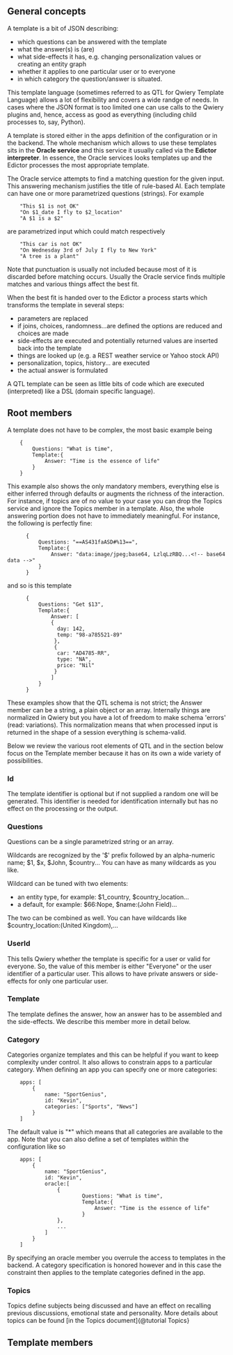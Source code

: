 
## General concepts

A template is a bit of JSON describing:
 
- which questions can be answered with the template
- what the answer(s) is (are)
- what side-effects it has, e.g. changing personalization values or creating an entity graph
- whether it applies to one particular user or to everyone
- in which category the question/answer is situated.

This template language (sometimes referred to as QTL for Qwiery Template Language) allows a lot of flexibility and covers a wide randge of needs. In cases where the JSON format is too limited one can use calls to the Qwiery plugins and, hence, access as good as everything (including child processes to, say, Python).

A template is stored either in the apps definition of the configuration or in the backend. The whole mechanism which allows to use these templates sits in the **Oracle service** and this service it usually called via the **Edictor interpreter**. In essence, the Oracle services looks templates up and the Edictor processes the most appropriate template. 

The Oracle service attempts to find a matching question for the given input. This answering mechanism justifies the title of rule-based AI. Each template can have one or more parametrized questions (strings). For example

        "This $1 is not OK"
        "On $1_date I fly to $2_location"
        "A $1 is a $2"
        
are parametrized input which could match respectively
        
        "This car is not OK"
        "On Wednesday 3rd of July I fly to New York"
        "A tree is a plant"

Note that punctuation is usually not included because most of it is discarded before matching occurs. Usually the Oracle service finds multiple matches and various things affect the best fit.

When the best fit is handed over to the Edictor a process starts which transforms the template in several steps:

- parameters are replaced
- if joins, choices, randomness...are defined the options are reduced and choices are made
- side-effects are executed and potentially returned values are inserted back into the template
- things are looked up (e.g. a REST weather service or Yahoo stock API)
- personalization, topics, history... are executed
- the actual answer is formulated

A QTL template can be seen as little bits of code which are executed (interpreted) like a DSL (domain specific language). 


## Root members

A template does not have to be complex, the most basic example being

        {
            Questions: "What is time",
            Template:{
                Answer: "Time is the essence of life"
            }
        }
        
This example also shows the only mandatory members, everything else is either inferred through defaults or augments the richness of the interaction. For instance, if topics are of no value to your case you can drop the Topics service and ignore the Topics member in a template. Also, the whole answering portion does not have to immediately meaningful. For instance, the following is perfectly fine:
          
          {
              Questions: "==AS431faASD#%13==",
              Template:{
                  Answer: "data:image/jpeg;base64, LzlqLzRBQ...<!-- base64 data -->"
              }
          }

and so is this template

          {
              Questions: "Get $13",
              Template:{
                  Answer: [
                  {
                    day: 142,
                    temp: "98-a785521-89"
                   },
                   {
                    car: "AD4785-RR",
                    type: "NA",
                    price: "Nil"
                   }
                  ]
              }
          }
These examples show that the QTL schema is not strict; the Answer member can be a string, a plain object or an array. Internally things are normalized in Qwiery but you have a lot of freedom to make schema 'errors' (read: variations). This normalization means that when processed input is returned in the shape of a session everything is schema-valid.
  
Below we review the various root elements of QTL and in the section below focus on the Template member because it has on its own a wide variety of possibilities.  

### Id

The template identifier is optional but if not supplied a random one will be generated. This identifier is needed for identification internally but has no effect on the processing or the output.

### Questions

Questions can be a single parametrized string or an array. 

Wildcards are recognized by the '$' prefix followed by an alpha-numeric name; $1, $x, $John, $country... You can have as many wildcards as you like. 

Wildcard can be tuned with two elements:

- an entity type, for example: $1_country, $country_location...
- a default, for example: $66:Nope, $name:(John Field)...

The two can be combined as well. You can have wildcards like $country_location:(United Kingdom),...


### UserId

This tells Qwiery whether the template is specific for a user or valid for everyone. So, the value of this member is either "Everyone" or the user identifier of a particular user. This allows to have private answers or side-effects for only one particular user.

### Template

The template defines the answer, how an answer has to be assembled and the side-effects. We describe this member more in detail below.

### Category

Categories organize templates and this can be helpful if you want to keep complexity under control. It also allows to constrain apps to a particular category. When defining an app you can specify one or more categories:
 
        apps: [
            {
                name: "SportGenius",
                id: "Kevin",
                categories: ["Sports", "News"]
            }
        ]

The default value is "*" which means that all categories are available to the app. Note that you can also define a set of templates within the configuration like so

        apps: [
            {
                name: "SportGenius",
                id: "Kevin",
                oracle:[
                    {
                            Questions: "What is time",
                            Template:{
                                Answer: "Time is the essence of life"
                            }
                    },
                    ...
                ]
            }
        ]

By specifying an oracle member you overrule the access to templates in the backend. A category specification is honored however and in this case the constraint then applies to the template categories defined in the app.

### Topics

Topics define subjects being discussed and have an effect on recalling previous discussions, emotional state and personality. More details about topics can be found [in the Topics document]{@tutorial Topics}

## Template members

